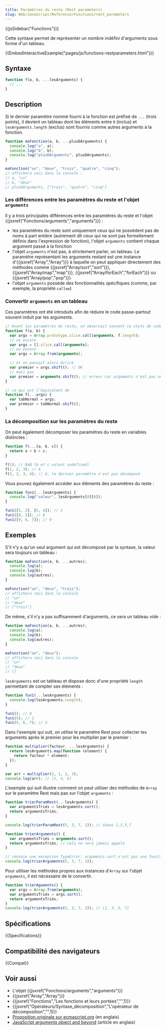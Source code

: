 ```yaml
---
title: Paramètres du reste (Rest parameters)
slug: Web/JavaScript/Reference/Functions/rest_parameters
---
```


{{jsSidebar("Functions")}}

Cette syntaxe permet de représenter un nombre indéfini d'arguments sous forme d'un tableau.

{{EmbedInteractiveExample("pages/js/functions-restparameters.html")}}

## Syntaxe

```js
function f(a, b, ...lesArguments) {
  // ...
}
```

## Description

Si le dernier paramètre nommé fourni à la fonction est préfixé de `...` (trois points), il devient un tableau dont les éléments entre `0` (inclus) et `lesArguments.length` (exclus) sont fournis comme autres arguments à la fonction.

```js
function maFonction(a, b, ...plusDArguments) {
  console.log("a", a);
  console.log("b", b);
  console.log("plusDArguments", plusDArguments);
}

maFonction("un", "deux", "trois", "quatre", "cinq");
// affichera ceci dans la console :
// a, "un"
// b, "deux"
// plusDArguments, ["trois", "quatre", "cinq"]
```

### Les différences entre les paramètres du reste et l'objet `arguments`

Il y a trois principales différences entre les paramètres du reste et l'objet {{jsxref("Fonctions/arguments","arguments")}} :

- les paramètres du reste sont uniquement ceux qui ne possèdent pas de noms à part entière (autrement dit ceux qui ne sont pas formellement définis dans l'expression de fonction), l'objet `arguments` contient chaque argument passé à la fonction
- l'objet `arguments` n'est pas, à strictement parler, un tableau. Le paramètre représentant les arguments restant est une instance d'{{jsxref("Array","Array")}} à laquelle on peut appliquer directement des méthodes comme {{jsxref("Array/sort","sort")}}, {{jsxref("Array/map","map")}}, {{jsxref("Array/forEach","forEach")}} ou {{jsxref("Array/pop","pop")}}
- l'objet `arguments` possède des fonctionnalités spécifiques (comme, par exemple, la propriété `callee`)

### Convertir `arguments` en un tableau

Ces paramètres ont été introduits afin de réduire le code passe-partout souvent induit par les arguments.

```js
// Avant les paramètres du reste, on observait souvent ce style de code :
function f(a, b) {
  var args = Array.prototype.slice.call(arguments, f.length);
  // ou encore
  var args = [].slice.call(arguments);
  // ou encore
  var args = Array.from(arguments);

  // et on pouvait alors écrire
  var premier = args.shift(); // OK
  // mais pas
  var premier = arguments.shift(); // erreur car arguments n'est pas un tableau
}

// ce qui est l'équivalent de
function f(...args) {
  var tabNormal = args;
  var premier = tabNormal.shift();
}
```

### La décomposition sur les paramètres du reste

On peut également décomposer les paramètres du reste en variables distinctes :

```js
function f(...[a, b, c]) {
  return a + b + c;
}

f(1); // NaN (b et c valent undefined)
f(1, 2, 3); // 6
f(1, 2, 3, 4); // 6, le dernier paramètre n'est pas décomposé
```

Vous pouvez également accéder aux éléments des paramètres du reste :

```js
function fun1(...lesArguments) {
  console.log("valeur", lesArguments[0][0]);
}

fun1([5, 2], [5, 4]); // 5
fun1([8, 2]); // 8
fun1([9, 6, 7]); // 9
```

## Exemples

S'il n'y a qu'un seul argument qui est décomposé par la syntaxe, la valeur sera toujours un tableau :

```js
function maFonction(a, b, ...autres);
  console.log(a);
  console.log(b);
  console.log(autres);
}

maFonction("un", "deux", "trois");
// affichera ceci dans la console
// "un"
// "deux"
// ["trois"]
```

De même, s'il n'y a pas suffisamment d'arguments, ce sera un tableau vide :

```js
function maFonction(a, b, ...autres);
  console.log(a);
  console.log(b);
  console.log(autres);
}

maFonction("un", "deux");
// affichera ceci dans la console
// "un"
// "deux"
// []
```

`lesArguments` est un tableau et dispose donc d'une propriété `length` permettant de compter ses éléments :

```js
function fun1(...lesArguments) {
  console.log(lesArguments.length);
}

fun1(); // 0
fun1(5); // 1
fun1(5, 6, 7); // 3
```

Dans l'exemple qui suit, on utilise le paramètre Rest pour collecter les arguments après le premier pour les multiplier par le premier :

```js
function multiplier(facteur, ...lesArguments) {
  return lesArguments.map(function (element) {
    return facteur * element;
  });
}

var arr = multiplier(2, 1, 2, 3);
console.log(arr); // [2, 4, 6]
```

L'exemple qui suit illustre comment on peut utiliser des méthodes de `Array` sur le paramètre Rest mais pas sur l'objet `arguments` :

```js
function trierParamRest(...lesArguments) {
  var argumentsTriés = lesArguments.sort();
  return argumentsTriés;
}

console.log(trierParamRest(5, 3, 7, 1)); // shows 1,3,5,7

function trierArguments() {
  var argumentsTriés = arguments.sort();
  return argumentsTriés; // cela ne sera jamais appelé
}

// renvoie une exception TypeError: arguments.sort n'est pas une function
console.log(trierArguments(5, 3, 7, 1));
```

Pour utiliser les méthodes propres aux instances d'`Array` sur l'objet `arguments`, il est nécessaire de le convertir.

```js
function trierAguments() {
  var args = Array.from(arguments);
  var argumentsTriés = args.sort();
  return argumentsTriés;
}
console.log(trierArguments(5, 3, 7, 1)); // [1, 3, 5, 7]
```

## Spécifications

{{Specifications}}

## Compatibilité des navigateurs

{{Compat}}

## Voir aussi

- L'objet {{jsxref("Fonctions/arguments","arguments")}}
- {{jsxref("Array","Array")}}
- {{jsxref("Fonctions","Les fonctions et leurs portées","",1)}}
- {{jsxref("Opérateurs/Syntaxe_décomposition","L'opérateur de décomposition","",1)}}
- [Proposition originale sur ecmascript.org](https://wiki.ecmascript.org/doku.php?id=harmony:rest_parameters) (en anglais)
- [JavaScript arguments object and beyond](https://javascriptweblog.wordpress.com/2011/01/18/javascripts-arguments-object-and-beyond/) (article en anglais)
